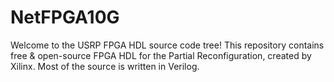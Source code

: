 # NetFPGA10G
Welcome to the USRP FPGA HDL source code tree! This repository contains free & open-source FPGA HDL for the Partial Reconfiguration, created by Xilinx. Most of the source is written in Verilog.
